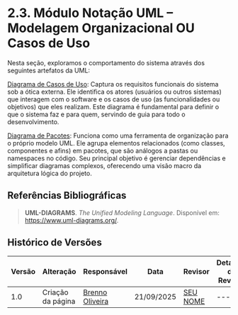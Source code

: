 # 2.3. Módulo Notação UML – Modelagem Organizacional OU Casos de Uso

Nesta seção, exploramos o comportamento do sistema através dos seguintes artefatos da UML:

[Diagrama de Casos de Uso](Modelagem/2.3.2.DiagramaCasosDeUso.md): Captura os requisitos funcionais do sistema sob a ótica externa. Ele identifica os atores (usuários ou outros sistemas) que interagem com o software e os casos de uso (as funcionalidades ou objetivos) que eles realizam. Este diagrama é fundamental para definir o que o sistema faz e para quem, servindo de guia para todo o desenvolvimento.

[Diagrama de Pacotes](Modelagem/2.3.1.DiagramaDePacotes.md): Funciona como uma ferramenta de organização para o próprio modelo UML. Ele agrupa elementos relacionados (como classes, componentes e afins) em pacotes, que são análogos a pastas ou namespaces no código. Seu principal objetivo é gerenciar dependências e simplificar diagramas complexos, oferecendo uma visão macro da arquitetura lógica do projeto.

## Referências Bibliográficas

> **UML-DIAGRAMS**. *The Unified Modeling Language*. Disponível em: https://www.uml-diagrams.org/.

## Histórico de Versões

| Versão | Alteração | Responsável | Data | Revisor |  Detalhes da Revisão | Data da Revisão |
|--------|-----------|-------------|------|---------|----------------------|-----------------|
| 1.0 | Criação da página | [Brenno Oliveira](https://github.com/Brenno-Silva01) | 21/09/2025 | [SEU NOME](https://github.com/SEUGITHUB) | ---  | XX/XX/XX |
